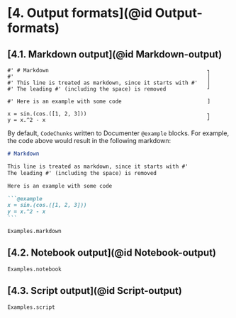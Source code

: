 # [**4.** Output formats](@id Output-formats)


## [**4.1.** Markdown output](@id Markdown-output)

````
#' # Markdown                                                  ┐
#'                                                             │
#' This line is treated as markdown, since it starts with #'   │
#' The leading #' (including the space) is removed             ┘

#' Here is an example with some code                           ]

x = sin.(cos.([1, 2, 3]))                                      ┐
y = x.^2 - x                                                   ┘
````

By default, `CodeChunks` written to Documenter `@example` blocks. For example,
the code above would result in the following markdown:

````markdown
# Markdown

This line is treated as markdown, since it starts with #'
The leading #' (including the space) is removed

Here is an example with some code

```@example
x = sin.(cos.([1, 2, 3]))
y = x.^2 - x
```
````

```@docs
Examples.markdown
```

## [**4.2.** Notebook output](@id Notebook-output)

```@docs
Examples.notebook
```


## [**4.3.** Script output](@id Script-output)

```@docs
Examples.script
```
